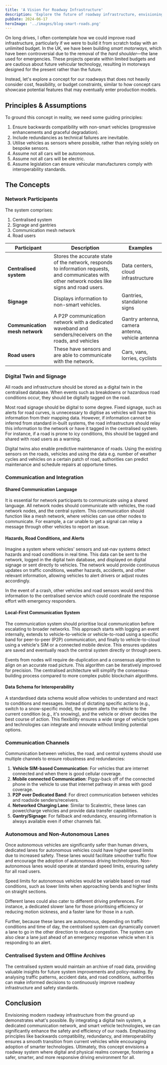 ```yaml
---
title: 'A Vision For Roadway Infrastructure'
description: 'Explore the future of roadway infrastructure, envisioning smarter and safer roads as well as more efficient and pleasurable driving experiences for all.'
pubDate: 2024-06-17
heroImage: '../images/blog-smart-roads.png'
---
```


On long drives, I often contemplate how we could improve road infrastructure, particularly if we were to build it from scratch today with an unlimited budget. In the UK, we have been building _smart motorways_, which have been controversial due to the removal of the _hard shoulder_—the lane used for emergencies. These projects operate within limited budgets and are cautious about future vehicular technology, resulting in motorways designed for the present rather than the future.

Instead, let's explore a concept for our roadways that does not heavily consider cost, feasibility, or budget constraints, similar to how concept cars showcase potential features that may eventually enter production models.

## Principles & Assumptions

To ground this concept in reality, we need some guiding principles:

1. Ensure backwards compatibility with non-smart vehicles (progressive enhancements and graceful degradation).
2. Include redundancies as technical failures are inevitable.
3. Utilise vehicles as sensors where possible, rather than relying solely on bespoke sensors.
4. Assume not all cars will be autonomous.
5. Assume not all cars will be electric.
6. Assume legislation can ensure vehicular manufacturers comply with interoperability standards.

## The Concepts

### Network Participants

The system comprises:
1. Centralised system
2. Signage and gantries
3. Communication mesh network
4. Road users

| Participant | Description | Examples |
| --- | --- | --- |
| **Centralised system** | Stores the accurate state of the network, responds to information requests, and communicates with other network nodes like signs and road users. | Data centers, cloud infrastructure |
| **Signage** | Displays information to non-smart vehicles. | Gantries, standalone signs |
| **Communication mesh network** | A P2P communication network with a dedicated waveband and senders/receivers on the roads, and vehicles | Gantry antenna, camera antenna, vehicle antenna |
| **Road users** | These have sensors and are able to communicate with the network. | Cars, vans, lorries, cyclists |

### Digital Twin and Signage

All roads and infrastructure should be stored as a digital twin in the centralised database. When events such as breakdowns or hazardous road conditions occur, they should be digitally tagged on the road.

Most road signage should be digital to some degree. Fixed signage, such as alerts for road curves, is unnecessary to digitise as vehicles will have this information from their mapping data. However, if information cannot be inferred from standard in-built systems, the road infrastructure should relay this information to the network or have it tagged in the centralised system. For instance, if a road is prone to icy conditions, this should be tagged and shared with road users as a warning.

Digital twins also enable predictive maintenance of roads. Using the existing sensors on the roads, vehicles and using the data e.g. number of weather cycles and vehicles on a certain patch of road, authorities can predict maintenance and schedule repairs at opportune times.

### Communication and Integration

#### Shared Communication Language

It is essential for network participants to communicate using a shared language. All network nodes should communicate with vehicles, the road network nodes, and the central system. This communication should function like a mesh network, where vehicles can use other nodes to communicate. For example, a car unable to get a signal can relay a message through other vehicles to report an issue.

#### Hazards, Road Conditions, and Alerts

Imagine a system where vehicles' sensors and sat-nav systems detect hazards and road conditions in real time. This data can be sent to the network, logged in the digital twin database, and displayed on digital signage or sent directly to vehicles. The network would provide continuous updates on traffic conditions, weather hazards, accidents, and other relevant information, allowing vehicles to alert drivers or adjust routes accordingly.

In the event of a crash, other vehicles and road sensors would send this information to the centralised service which could coordinate the response effort with emergency responders.

#### Local-First Communication System
The communication system should prioritise local communication before escalating to broader networks. This approach starts with logging an event internally, extends to vehicle-to-vehicle or vehicle-to-road using a specific band for peer-to-peer (P2P) communication, and finally to vehicle-to-cloud using a vehicle's SIM or a connected mobile device. This ensures updates are saved and eventually reach the central system directly or through peers.

Events from nodes will require de-duplication and a consensus algorithm to align on an accurate road picture. This algorithm can be iteratively improved for precision. The centralised architecture will simplify the consensus-building process compared to more complex public blockchain algorithms.

#### Data Schema for Interoperability

A standardised data schema would allow vehicles to understand and react to conditions and messages. Instead of dictating specific actions (e.g., switch to a snow-specific mode), the system alerts the vehicle to the current condition (e.g., it's snowing), and the vehicle or driver decides the best course of action. This flexibility ensures a wide range of vehicle types and technologies can integrate and innovate without limiting potential options.

### Communication Channels

Communication between vehicles, the road, and central systems should use multiple channels to ensure robustness and redundancies:

1. **Vehicle SIM-based Communication**: For vehicles that are internet connected and when there is good cellular coverage.
2. **Mobile connected Communication**: Piggy-back off of the connected phone in the vehicle to use that internet pathway in areas with good coverage.
3. **P2P over Dedicated Band**: For direct communication between vehicles and roadside senders/receivers.
4. **Networked Charging Lane**: Similar to Scalextric, these lanes can power/charge vehicles and provide data transfer capabilities.
5. **Gantry/Signage**: For fallback and redundancy, ensuring information is always available even if other channels fail.

### Autonomous and Non-Autonomous Lanes

Once autonomous vehicles are significantly safer than human drivers, dedicated lanes for autonomous vehicles could have higher speed limits due to increased safety. These lanes would facilitate smoother traffic flow and encourage the adoption of autonomous driving technologies. Non-autonomous lanes would operate at standard speed limits, ensuring safety for all road users.

Speed limits for autonomous vehicles would be variable based on road conditions, such as lower limits when approaching bends and higher limits on straight sections.

Different lanes could also cater to different driving preferences. For instance, a dedicated slower lane for those prioritising efficiency or reducing motion sickness, and a faster lane for those in a rush.

Further, because these lanes are autonomous, depending on traffic conditions and time of day, the centralised system can dynamically convert a lane to go in the other direction to reduce congestion. The system can also clear a lane just ahead of an emergency response vehicle when it is responding to an alert.

### Centralised System and Offline Archives

The centralised system would maintain an archive of road data, providing valuable insights for future system improvements and policy-making. By analysing traffic patterns, accident data, and road conditions, authorities can make informed decisions to continuously improve roadway infrastructure and safety standards.

## Conclusion
Envisioning modern roadway infrastructure from the ground up demonstrates what's possible. By integrating a digital twin system, a dedicated communication network, and smart vehicle technologies, we can significantly enhance the safety and efficiency of our roads. Emphasizing principles like backwards compatibility, redundancy, and interoperability ensures a smooth transition from current vehicles while encouraging adoption of smarter technologies. Ultimately, this concept envisions a roadway system where digital and physical realms converge, fostering a safer, smarter, and more responsive driving environment for all.
